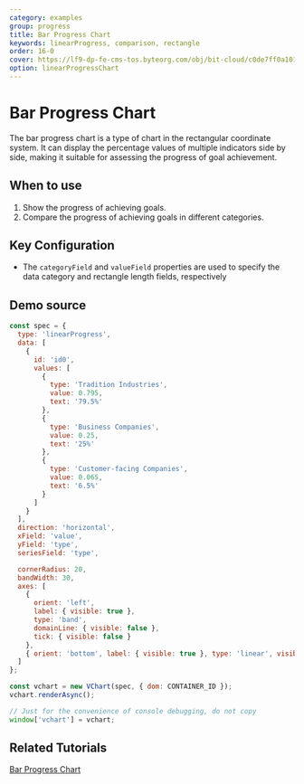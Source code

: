 ```yaml
---
category: examples
group: progress
title: Bar Progress Chart
keywords: linearProgress, comparison, rectangle
order: 16-0
cover: https://lf9-dp-fe-cms-tos.byteorg.com/obj/bit-cloud/c0de7ff0a101bd4cb25c81702.png
option: linearProgressChart
---
```


# Bar Progress Chart

The bar progress chart is a type of chart in the rectangular coordinate system. It can display the percentage values of multiple indicators side by side, making it suitable for assessing the progress of goal achievement.

## When to use

1. Show the progress of achieving goals.
2. Compare the progress of achieving goals in different categories.

## Key Configuration

- The `categoryField` and `valueField` properties are used to specify the data category and rectangle length fields, respectively

## Demo source

```javascript livedemo
const spec = {
  type: 'linearProgress',
  data: [
    {
      id: 'id0',
      values: [
        {
          type: 'Tradition Industries',
          value: 0.795,
          text: '79.5%'
        },
        {
          type: 'Business Companies',
          value: 0.25,
          text: '25%'
        },
        {
          type: 'Customer-facing Companies',
          value: 0.065,
          text: '6.5%'
        }
      ]
    }
  ],
  direction: 'horizontal',
  xField: 'value',
  yField: 'type',
  seriesField: 'type',

  cornerRadius: 20,
  bandWidth: 30,
  axes: [
    {
      orient: 'left',
      label: { visible: true },
      type: 'band',
      domainLine: { visible: false },
      tick: { visible: false }
    },
    { orient: 'bottom', label: { visible: true }, type: 'linear', visible: false }
  ]
};

const vchart = new VChart(spec, { dom: CONTAINER_ID });
vchart.renderAsync();

// Just for the convenience of console debugging, do not copy
window['vchart'] = vchart;
```

## Related Tutorials

[Bar Progress Chart](link)
